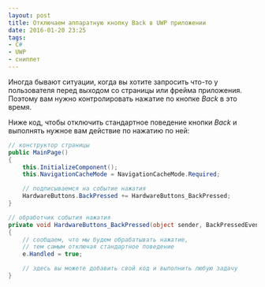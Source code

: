 ```yaml
---
layout: post
title: Отключаем аппаратную кнопку Back в UWP приложении
date: 2016-01-20 23:25
tags:
- C#
- UWP
- сниппет
---
```


Иногда бывают ситуации, когда вы хотите запросить что-то у пользователя перед выходом со страницы или фрейма приложения. Поэтому вам нужно контролировать нажатие по кнопке *Back* в это время.

Ниже код, чтобы отключить стандартное поведение кнопки *Back* и выполнять нужное вам действие по нажатию по ней:

```csharp
// конструктор страницы
public MainPage()
{
	this.InitializeComponent();
	this.NavigationCacheMode = NavigationCacheMode.Required;

	// подписываемся на событие нажатия
	HardwareButtons.BackPressed += HardwareButtons_BackPressed;
}

// обработчик события нажатия
private void HardwareButtons_BackPressed(object sender, BackPressedEventArgs e)
{
	// сообщаем, что мы будем обрабатывать нажатие,
	// тем самым отключая стандартное поведение
	e.Handled = true;

	// здесь вы можете добавить свой код и выполнить любую задачу
}
```

